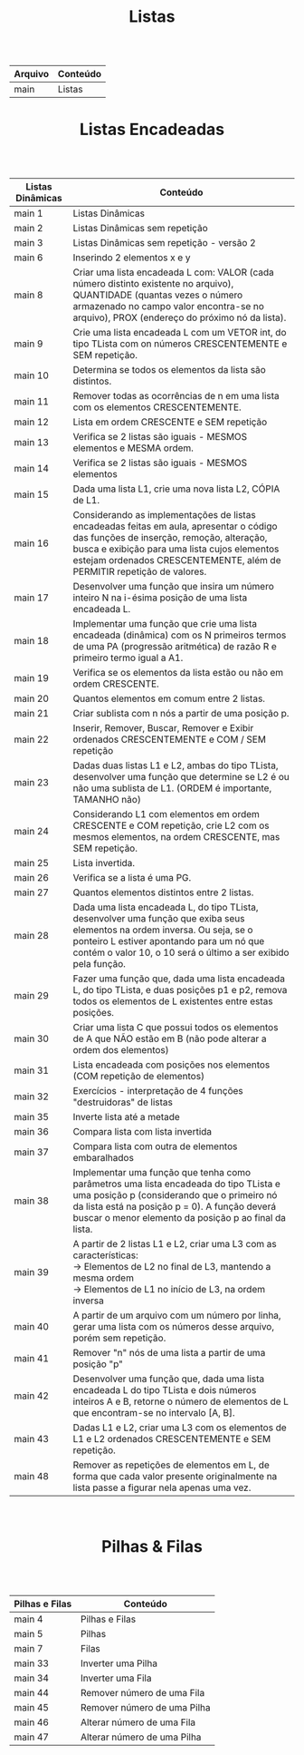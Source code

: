 <div align="center">
<h1>Listas</h1><br><br> </div>

Arquivo | Conteúdo
--------|-----------
main | Listas

<div align="center">
<h1>Listas Encadeadas</h1><br><br> </div>

Listas Dinâmicas | Conteúdo
--------|-----------
main 1 | Listas Dinâmicas
main 2 | Listas Dinâmicas sem repetição 
main 3 | Listas Dinâmicas sem repetição - versão 2
main 6 | Inserindo 2 elementos x e y
main 8 | Criar uma lista encadeada L com: VALOR (cada número distinto existente no arquivo), QUANTIDADE (quantas vezes o número armazenado no campo valor encontra-se no arquivo), PROX (endereço do próximo nó da lista).
main 9 | Crie uma lista encadeada L com um VETOR int, do tipo TLista com on números CRESCENTEMENTE e SEM repetição.
main 10 | Determina se todos os elementos da lista são distintos.
main 11 | Remover todas as ocorrências de n em uma lista com os elementos CRESCENTEMENTE.
main 12 | Lista em ordem CRESCENTE e SEM repetição
main 13 | Verifica se 2 listas são iguais - MESMOS elementos e MESMA ordem.
main 14 | Verifica se 2 listas são iguais - MESMOS elementos
main 15 | Dada uma lista L1, crie uma nova lista L2, CÓPIA de L1.
main 16 | Considerando as implementações de listas encadeadas feitas em aula, apresentar o código das funções de inserção, remoção, alteração, busca e exibição para uma lista cujos elementos estejam ordenados CRESCENTEMENTE, além de PERMITIR repetição de valores.
main 17 | Desenvolver uma função que insira um número inteiro N na i-ésima posição de uma lista encadeada L.
main 18 | Implementar uma função que crie uma lista encadeada (dinâmica) com os N primeiros termos de uma PA (progressão aritmética) de razão R e primeiro termo igual a A1.
main 19 | Verifica se os elementos da lista estão ou não em ordem CRESCENTE.
main 20 | Quantos elementos em comum entre 2 listas.
main 21 | Criar sublista com n nós a partir de uma posição p.
main 22 | Inserir, Remover, Buscar, Remover e Exibir ordenados CRESCENTEMENTE e COM / SEM repetição 
main 23 | Dadas duas listas L1 e L2, ambas do tipo TLista, desenvolver uma função que determine se L2 é ou não  uma sublista de L1. (ORDEM é importante, TAMANHO não) 
main 24 | Considerando L1 com elementos em ordem CRESCENTE e COM repetição, crie L2 com os mesmos elementos, na ordem CRESCENTE, mas SEM repetição. 
main 25 | Lista invertida. 
main 26 | Verifica se a lista é uma PG. 
main 27 | Quantos elementos distintos entre 2 listas.
main 28 | Dada uma lista encadeada L, do tipo TLista, desenvolver uma função que exiba seus elementos na ordem inversa. Ou seja, se o ponteiro L estiver apontando para um nó que contém o valor 10, o 10 será o último a ser exibido pela função.
main 29 | Fazer uma função que, dada uma lista encadeada L, do tipo TLista, e duas posições p1 e p2, remova todos os elementos de L existentes entre estas posições.
main 30 | Criar uma lista C que possui todos os elementos de A que NÃO estão em B (não pode alterar a ordem dos elementos)
main 31 | Lista encadeada com posições nos elementos (COM repetição de elementos) 
main 32 | Exercícios - interpretação de 4 funções "destruidoras" de listas 
main 35 | Inverte lista até a metade 
main 36 | Compara lista com lista invertida 
main 37 | Compara lista com outra de elementos embaralhados 
main 38 | Implementar uma função que tenha como parâmetros uma lista encadeada do tipo TLista e uma posição p (considerando que o primeiro nó da lista está na posição p = 0). A função deverá buscar o menor elemento da posição p ao final da lista.
main 39 | A partir de 2 listas L1 e L2, criar uma L3 com as características:<br>-> Elementos de L2 no final de L3, mantendo a mesma ordem<br>-> Elementos de L1 no início de L3, na ordem inversa
main 40 | A partir de um arquivo com um número por linha, gerar uma lista com os números desse arquivo, porém sem repetição. 
main 41 | Remover "n" nós de uma lista a partir de uma posição "p" 
main 42 | Desenvolver uma função que, dada uma lista encadeada L do tipo TLista e dois números inteiros A e B, retorne o número de elementos de L que encontram-se no intervalo [A, B]. 
main 43 | Dadas L1 e L2, criar uma L3 com os elementos de L1 e L2 ordenados CRESCENTEMENTE e SEM repetição. 
main 48 | Remover as repetições de elementos em L, de forma que cada valor presente originalmente na lista passe a figurar nela apenas uma vez.

<div align="center">
<br><h1>Pilhas & Filas</h1><br><br> </div>

Pilhas e Filas | Conteúdo
--------|-----------
main 4 | Pilhas e Filas 
main 5 | Pilhas
main 7 | Filas 
main 33 | Inverter uma Pilha 
main 34 | Inverter uma Fila
main 44 | Remover número de uma Fila 
main 45 | Remover número de uma Pilha
main 46 | Alterar número de uma Fila 
main 47 | Alterar número de uma Pilha
